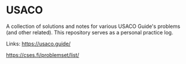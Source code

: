 # USACO
A collection of solutions and notes for various USACO Guide's problems (and other related). This repository serves as a personal practice log.

Links:
https://usaco.guide/

https://cses.fi/problemset/list/
